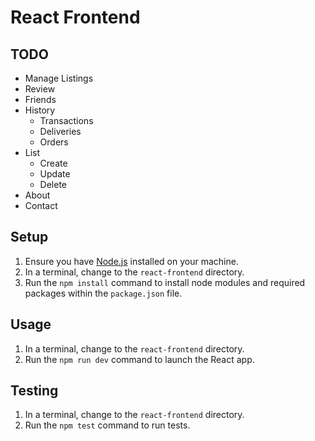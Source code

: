 # React Frontend

## TODO

- Manage Listings
- Review 
- Friends
- History
  - Transactions
  - Deliveries
  - Orders
- List
  - Create
  - Update
  - Delete
- About
- Contact

## Setup

1. Ensure you have [Node.js](https://nodejs.org/en/download) installed on your machine.
2. In a terminal, change to the `react-frontend` directory.
3. Run the `npm install` command to install node modules and required packages within the `package.json` file.

## Usage

1. In a terminal, change to the `react-frontend` directory.
2. Run the `npm run dev` command to launch the React app.

## Testing

1. In a terminal, change to the `react-frontend` directory.
2. Run the `npm test` command to run tests.
